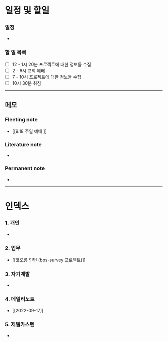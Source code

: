 # 일정 및 할일
### 일정
- 

### 할 일 목록
 
- [ ] 12 - 1시 20분 프로젝트에 대한 정보들 수집
- [ ] 2 - 6시 교회 예배 
- [ ] 7 - 10시 프로젝트에 대한 정보들 수집 
- [ ] 10시 30분 취침

---

## 메모

### Fleeting note
- [[9.18  주일 예배 ]]

### Literature note
- 

### Permanent note
- 

---

# 인덱스
### 1. 개인 
- 
### 2. 업무
- [[코오롱 인턴 (bps-survey 프로젝트)]]

### 3. 자기계발
- 
### 4. 데일리노트
-  [[2022-09-17]]
### 5. 제텔카스텐
- 
